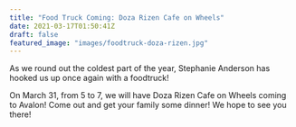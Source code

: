 ```yaml
---
title: "Food Truck Coming: Doza Rizen Cafe on Wheels"
date: 2021-03-17T01:50:41Z
draft: false
featured_image: "images/foodtruck-doza-rizen.jpg"
---
```


As we round out the coldest part of the year, Stephanie Anderson has hooked us up once again with a foodtruck!

On March 31, from 5 to 7, we will have Doza Rizen Cafe on Wheels coming to Avalon! Come out and get your family some dinner! We hope to see you there!



